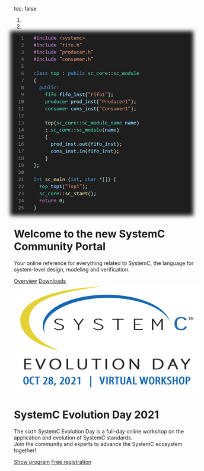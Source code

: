toc: false

<div id="carousel_homepage" class="carousel slide" data-ride="carousel" data-interval="10000" >
  <ol class="carousel-indicators">
    <li data-target="#carousel_homepage" data-slide-to="0" class="active"></li>
    <li data-target="#carousel_homepage" data-slide-to="1"></li>
  </ol>
  <div class="carousel-inner">
    <div class="carousel-item active">
      <div class="hero container col-xxl-8 px-4 py-5">
        <div class="row flex-lg-row-reverse align-items-center g-5 py-5">
          <div class="col-10 col-sm-8 col-lg-6">
            <a href="/overview/systemc/"><img style="box-shadow: 0px 0px 10px 10px #1e1e1e;" src="/images/sc_example.png" class="d-block mx-lg-auto img-fluid" loading="lazy"></a>
          </div>
          <div class="col-lg-6">
            <h1 class="display-5 fw-bold lh-1 mb-3">Welcome to the new SystemC Community Portal</h1>
            <p class="lead">Your online reference for everything related to SystemC, the language for system-level design, modeling and verification.</p>
            <a href="/overview/systemc/" class="btn btn-primary btn-lg">Overview</a>
            <a href="/downloads/" class="btn btn-secondary btn-lg">Downloads</a>
          </div>
        </div>
      </div>
    </div>
    <div class="carousel-item hero">
      <div class="container col-xxl-8 px-4 py-5">
        <div class="row flex-lg-row-reverse align-items-center g-5 py-5">
          <div class="col-10 col-sm-8 col-lg-6">
            <a href="/events/sced2021/"><img src="/images/sced2021.png" class="d-block mx-lg-auto img-fluid" loading="lazy"></a>
          </div>
          <div class="col-lg-6">
            <h1 class="display-5 fw-bold lh-1 mb-3">SystemC Evolution Day 2021</h1>
            <p class="lead">The sixth SystemC Evolution Day is a full-day online workshop on the application and evolution of SystemC standards.<br>
            Join the community and experts to advance the SystemC ecosystem together!</p>
            <a href="/events/sced2021/" class="btn btn-primary btn-lg">Show program</a>
            <a href="https://dvcon-europe.org/registration/" class="btn btn-secondary btn-lg">Free registration</a>
          </div>
        </div>
      </div>
    </div>
  </div>
</div>
